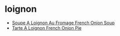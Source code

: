 # loignon

 * [Soupe A Loignon Au Fromage French Onion Soup](../../index/s/soupe-a-loignon-au-fromage-french-onion-soup-11047.json)
 * [Tarte A Loignon French Onion Pie](../../index/t/tarte-a-loignon-french-onion-pie.json)
